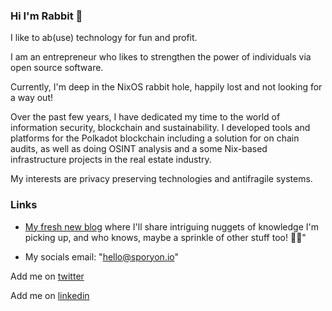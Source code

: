 ### Hi I'm Rabbit 🐇

I like to ab(use) technology for fun and profit.

I am an entrepreneur who likes to strengthen the power of individuals via open source software.

Currently, I'm deep in the NixOS rabbit hole, happily lost and not looking for a way out!

Over the past few years, I have dedicated my time to the world of information security, blockchain and sustainability.
I developed tools and platforms for the Polkadot blockchain including a solution for on chain audits, as well as doing OSINT analysis and a some Nix-based infrastructure projects in the real estate industry.

My interests are privacy preserving technologies and antifragile systems.

### Links

* [My fresh new blog](https://ra33it0.github.io) where I'll share intriguing nuggets of knowledge I'm picking up, and who knows, maybe a sprinkle of other stuff too! 🤷‍♂️"

* My socials 
email: "hello@sporyon.io"

Add me on [twitter](https://twitter.com/ra33it0)

Add me on [linkedin](https://www.linkedin.com/in/sebastian-kraus-97a65a1a7/)
